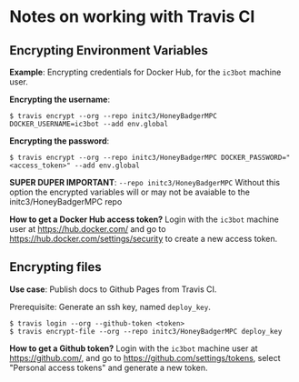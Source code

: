 # Notes on working with Travis CI

## Encrypting Environment Variables
**Example**: Encrypting credentials for Docker Hub, for the `ic3bot`
machine user.

**Encrypting the username**:

```shell
$ travis encrypt --org --repo initc3/HoneyBadgerMPC DOCKER_USERNAME=ic3bot --add env.global
```

**Encrypting the password**:

```shell
$ travis encrypt --org --repo initc3/HoneyBadgerMPC DOCKER_PASSWORD="<access_token>" --add env.global
```

**SUPER DUPER IMPORTANT**: `--repo initc3/HoneyBadgerMPC` Without this
option the encrypted variables will or may not be avaiable to the initc3/HoneyBadgerMPC repo

**How to get a Docker Hub access token?**
Login with the `ic3bot` machine user at https://hub.docker.com/ and
go to https://hub.docker.com/settings/security to create a new access
token.


## Encrypting files
**Use case**: Publish docs to Github Pages from Travis CI.

Prerequisite: Generate an ssh key, named `deploy_key`.

```shell
$ travis login --org --github-token <token>
$ travis encrypt-file --org --repo initc3/HoneyBadgerMPC deploy_key
```

**How to get a Github token?**
Login with the `ic3bot` machine user at https://github.com/, and go to
https://github.com/settings/tokens, select "Personal access tokens" and
generate a new token.
